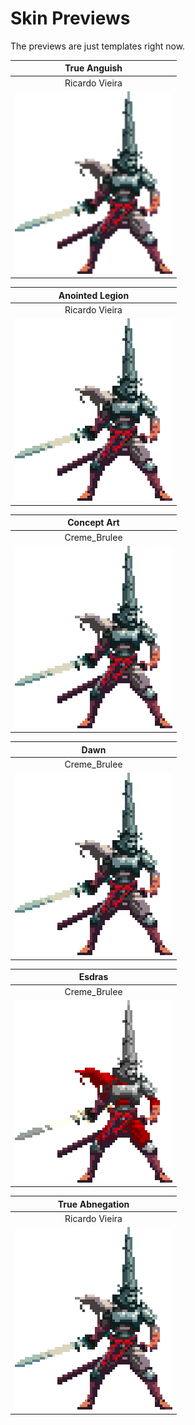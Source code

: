 # Skin Previews

The previews are just templates right now.

| True Anguish |
| :----: |
| Ricardo Vieira |
| <img src="PENITENT_ANGUISH/preview.png" width=252 height=292> |

| Anointed Legion |
| :----: |
| Ricardo Vieira |
| <img src="PENITENT_ANOINTED/preview.png" width=252 height=292> |

| Concept Art |
| :----: |
| Creme_Brulee |
| <img src="PENITENT_CB_CONCEPTART/preview.png" width=252 height=292> |

| Dawn |
| :----: |
| Creme_Brulee |
| <img src="PENITENT_CB_DAWN/preview.png" width=252 height=292> |

| Esdras |
| :----: |
| Creme_Brulee |
| <img src="PENITENT_CB_ESDRAS/preview.png" width=252 height=292> |

| True Abnegation |
| :----: |
| Ricardo Vieira |
| <img src="PENITENT_RV_ABNEGATION/preview.png" width=252 height=292> |